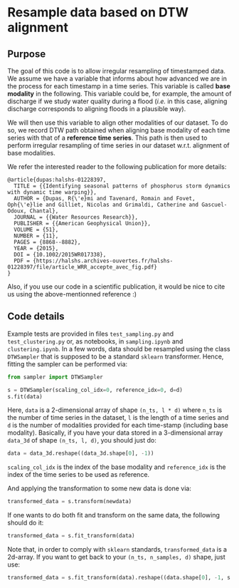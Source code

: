 # Resample data based on DTW alignment

## Purpose

The goal of this code is to allow irregular resampling of timestamped data. 
We assume we have a variable that informs about how advanced we are in the process for each timestamp in a time series.
This variable is called **base modality** in the following.
This variable could be, for example, the amount of discharge if we study water quality during a flood (_i.e._ in
this case, aligning discharge corresponds to aligning floods in a plausible way).
 
We will then use this variable to align other modalities of our dataset.
To do so, we record DTW path obtained when aligning base modality of each time series with that of a 
**reference time series**.
This path is then used to perform irregular resampling of time series in our dataset w.r.t. alignment of base 
modalities.

We refer the interested reader to the following publication for more details:
```
@article{dupas:halshs-01228397,
  TITLE = {{Identifying seasonal patterns of phosphorus storm dynamics with dynamic time warping}},
  AUTHOR = {Dupas, R{\'e}mi and Tavenard, Romain and Fovet, Oph{\'e}lie and Gilliet, Nicolas and Grimaldi, Catherine and Gascuel-Odoux, Chantal},
  JOURNAL = {{Water Resources Research}},
  PUBLISHER = {{American Geophysical Union}},
  VOLUME = {51},
  NUMBER = {11},
  PAGES = {8868--8882},
  YEAR = {2015},
  DOI = {10.1002/2015WR017338},
  PDF = {https://halshs.archives-ouvertes.fr/halshs-01228397/file/article_WRR_accepte_avec_fig.pdf}
}
```

Also, if you use our code in a scientific publication, it would be nice to cite us using the above-mentionned
reference :)

## Code details

Example tests are provided in files `test_sampling.py` and `test_clustering.py` or, as notebooks, in `sampling.ipynb`
and `clustering.ipynb`.
In a few words, data should be resampled using the class `DTWSampler` that is supposed to be a standard `sklearn` 
transformer.
Hence, fitting the sampler can be performed via:
```python
from sampler import DTWSampler

s = DTWSampler(scaling_col_idx=0, reference_idx=0, d=d)
s.fit(data)
```

Here, `data` is a 2-dimensional array of shape `(n_ts, l * d)` where `n_ts` is the number of time series in the 
dataset, `l` is the length of a time series and `d` is the number of modalities provided for each time-stamp 
(including base modality).
Basically, if you have your data stored in a 3-dimensional array `data_3d` of shape `(n_ts, l, d)`, you should just do:
```python
data = data_3d.reshape((data_3d.shape[0], -1))
```

`scaling_col_idx` is the index of the base modality and `reference_idx` is the index of the time series to be used as 
reference.


And applying the transformation to some new data is done via:
```python
transformed_data = s.transform(newdata)
```

If one wants to do both fit and transform on the same data, the following should do it:
```python
transformed_data = s.fit_transform(data)
```

Note that, in order to comply with `sklearn` standards, `transformed_data` is a 2d-array. 
If you want to get back to your `(n_ts, n_samples, d)` shape, just use: 
```python
transformed_data = s.fit_transform(data).reshape((data.shape[0], -1, s.d))
```